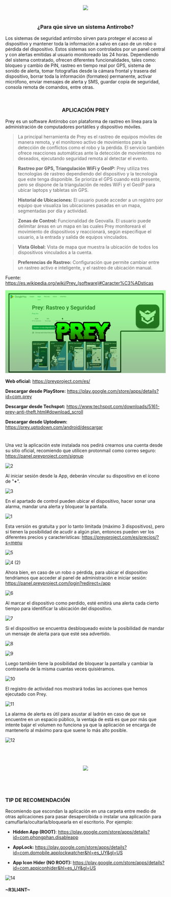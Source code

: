 <p align="center">
  <a href="https://github.com/DenverCoder1/readme-typing-svg"><img src="https://readme-typing-svg.herokuapp.com?color=13F700&width=375&lines=%5BAntiRRobo%5D+aplicaci%C3%B3n+Prey"></a>
</p>

<h1 align="center"></h1>

<h3 align="center">¿Para qúe sirve un sistema Antirrobo?</h3>

Los sistemas de seguridad antirrobo sirven para proteger el acceso al dispositivo y mantener toda la información a salvo en caso de un robo o pérdida del dispositivo. Estos sistemas son controlados por un panel central y con alertas emitidas al usuario monitoreado las 24 horas. Dependiendo del sistema contratado, ofrecen diferentes funcionalidades, tales como: bloqueo y cambio de PIN, rastreo en tiempo real por GPS, sistema de sonido de alerta, tomar fotografías desde la cámara frontal y trasera del dispositivo, borrar toda la información (formateo) permanente, activar micrófono, enviar mensajes de alerta y SMS, guardar copia de seguridad, consola remota de comandos, entre otras.

</br>

<h3 align="center">APLICACIÓN PREY</h3>

Prey es un software Antirrobo con plataforma de rastreo en línea para la administración de computadores portátiles y dispositivo móviles. 

> La principal herramienta de Prey es el rastreo de equipos móviles de manera remota, y el monitoreo activo de movimientos para la detección de conflictos como el robo y la pérdida. El servicio también ofrece reacciones automáticas ante la detección de movimientos no deseados, ejecutando seguridad remota al detectar el evento.

> **Rastreo por GPS, Triangulación WiFi y GeoIP:** Prey utiliza tres tecnologías de rastreo dependiendo del dispositivo y la tecnología que este tenga disponible. Se prioriza el GPS cuando está presente, pero se dispone de la triangulación de redes WiFi y el GeoIP para ubicar laptops y tabletas sin GPS.

> **Historial de Ubicaciones:** El usuario puede acceder a un registro por equipo que visualiza las ubicaciones pasadas en un mapa, segmentadas por día y actividad.

> **Zonas de Control:** Funcionalidad de Geovalla. El usuario puede delimitar áreas en un mapa en las cuales Prey monitoreará el movimiento de dispositivos y reaccionará, según especifique el usuario, a la entrada y salida de equipos vinculados.

> **Vista Global:** Vista de mapa que muestra la ubicación de todos los dispositivos vinculados a la cuenta.
 
> **Preferencias de Rastreo:** Configuración que permite cambiar entre un rastreo activo e inteligente, y el rastreo de ubicación manual.

Fuente: https://es.wikipedia.org/wiki/Prey_(software)#Caracter%C3%ADsticas


<p align="center">
  <a href="https://play.google.com/store/apps/details?id=com.prey"><img src="https://github.com/R3LI4NT/articulos/blob/main/Seguridad/Anonimato/Android/img/prey.png"></a>
</p>

**Web oficial:** https://preyproject.com/es/
  
**Descargar desde PlayStore:** https://play.google.com/store/apps/details?id=com.prey

**Descargar desde Techspot:** https://www.techspot.com/downloads/5161-prey-anti-theft.html#download_scroll
  
**Descargar desde Uptodown:** https://prey.uptodown.com/android/descargar

<h1 align="center"></h1>

Una vez la aplicación este instalada nos pedirá crearnos una cuenta desde su sitio oficial, recomiendo que utilicen protonmail como correo seguro: https://panel.preyproject.com/signup

![2](https://user-images.githubusercontent.com/75953873/183225063-be0cd66c-b21c-4d39-91b6-8057a84b63d9.png)

Al iniciar sesión desde la App, deberán vincular su dispositivo en el ícono de "**+**".

![3](https://user-images.githubusercontent.com/75953873/183225720-6c045897-53fd-4b51-8547-e825f5b7710a.jpg)

En el apartado de control pueden ubicar el dispositivo, hacer sonar una alarma, mandar una alerta y bloquear la pantalla.

![1](https://user-images.githubusercontent.com/75953873/185758225-1c5fd78e-dc5e-4111-abb8-ca079f46ebd6.jpg)

Esta versión es gratuita y por lo tanto limitada (máximo 3 dispositivos), pero si tienen la posibilidad de acudir a algún plan, entonces pueden ver los diferentes precios y características: https://preyproject.com/es/precios/?s=menu

![5](https://user-images.githubusercontent.com/75953873/183225960-c55be9d4-633b-4681-abe4-0a0bde764a9d.jpg)

![4 (2)](https://user-images.githubusercontent.com/75953873/183227592-f4015463-0e3a-4d00-8ec1-016cf76198bf.jpg)


Ahora bien, en caso de un robo o pérdida, para ubicar el dispositivo tendríamos que acceder al panel de administración e iniciar sesión: https://panel.preyproject.com/login?redirect=/app

![6](https://user-images.githubusercontent.com/75953873/183226514-7a97269b-7b20-4845-a70e-8c11827f5380.png)

Al marcar el dispositivo como perdido, esté emitirá una alerta cada cierto tiempo para identificar la ubicación del dispositivo.

![7](https://user-images.githubusercontent.com/75953873/183226555-51a8472d-0529-49c0-9928-963aa6f2e089.png)

Si el dispositivo se encuentra desbloqueado existe la posibilidad de mandar un mensaje de alerta para que esté sea advertido.

![8](https://user-images.githubusercontent.com/75953873/183226983-e67229c6-8d92-4fbe-add7-cb33c8f57607.png)

![9](https://user-images.githubusercontent.com/75953873/183226994-79d1b336-c262-4187-baf3-3b1d61920d45.jpg)

Luego también tiene la posibilidad de bloquear la pantalla y cambiar la contraseña de la misma cuantas veces quisiéramos.

![10](https://user-images.githubusercontent.com/75953873/183227136-f739a9c4-3b24-4cb8-9b7b-d324868358be.png)

El registro de actividad nos mostrará todas las acciones que hemos ejecutado con Prey.

![11](https://user-images.githubusercontent.com/75953873/183227389-b21790b3-76c3-40bb-80e6-4897919f5e4f.png)


La alarma de alerta es útil para asustar al ladrón en caso de que se encuentre en un espacio público, la ventaja de está es que por más que intente bajar el volumen no funciona ya que la aplicación se encarga de mantenerlo al máximo para que suene lo más alto posible.

![12](https://user-images.githubusercontent.com/75953873/183227537-73a2d595-392a-4036-bf11-1b949c06e2b7.png)

</br>

<h1 align="center"></h1>

<p align="center">
  <img src="https://user-images.githubusercontent.com/75953873/183227661-ecfa023c-4d6e-47bb-84c7-69071235896a.jpg">
</p>

<h1 align="center"></h1>

</br>

### TIP DE RECOMENDACIÓN
Recomiendo que escondan la aplicación en una carpeta entre medio de otras aplicaciones para pasar desapercibida o instalar una aplicación para camuflarla/ocultarla/bloquearla en el escritorio. Por ejemplo:

- **Hidden App (ROOT)**: https://play.google.com/store/apps/details?id=com.phongphan.disableapp

- **AppLock:** https://play.google.com/store/apps/details?id=com.domobile.applockwatcher&hl=es_UY&gl=US

- **App Icon Hider (NO ROOT):** https://play.google.com/store/apps/details?id=com.appiconhider&hl=es_UY&gl=US

![14](https://user-images.githubusercontent.com/75953873/183228723-4b16e0d8-8ccc-465f-9d62-ee1ba34daf47.jpg)



#### ~R3LI4NT~
